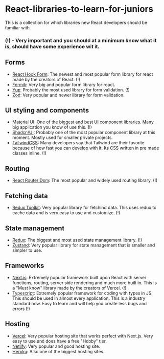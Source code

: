 # React-libraries-to-learn-for-juniors
This is a collection for which libraries new React developers should be familiar with.


### (!) - Very important and you should at a minimum know what it is, should have some experience wit it.


## Forms
- [React Hook Form](https://react-hook-form.com/): The newest and most popular form library for react made by the creators of React. (!)
- [Formik](https://formik.org/): Very big and popular form library for react.
- [Yup](https://github.com/jquense/yup): Probably the most used library for form validation. (!)
- [Zod](https://zod.dev/): Very popular and newer library for form validation.


## UI styling and components
- [Material UI](https://mui.com/): One of the biggest and best UI component libraries. Many big application you know of use this. (!)
- [Shadcn/UI](https://ui.shadcn.com/): Probably one of the most popular component library at this moment. Mostly used for smaller private projects.
- [TailwindCSS](https://tailwindcss.com/): Many developers say that Tailwind are their favorite because of how fast you can develop with it. Its CSS written in pre made classes inline. (!)


## Routing
- [React Router Dom](https://reactrouter.com/en/main): The most popular and widely used routing library. (!)


## Fetching data
- [Redux Toolkit](https://redux-toolkit.js.org/rtk-query/overview): Very popular library for fetchind data. This uses redux to cache data and is very easy to use and customize. (!)


## State management
- [Redux](https://redux.js.org/): The biggest and most used state management library. (!)
- [Zustand](https://zustand.docs.pmnd.rs/getting-started/introduction): Very popular library for state management that is smaller and simpler to use.


## Frameworks
- [Next.js](https://nextjs.org/): Extremely popular framework built upon React with server functions, routing, server side rendering and much more built in. This is a "Must know" library made by the creators of Vercel. (!)
- [Typescript](https://www.typescriptlang.org/): Extremely popular framework for coding with types in JS. This should be used in almost every application. This is a industry standard now. Easy to learn and will help you create less bugs and errors (!)


## Hosting
- [Vercel](https://vercel.com/magnus-pladsens-projects): Very popular hosting site that works perfect with Next.js. Very easy to use and does have a free "Hobby" tier.
- [Netlify](https://www.netlify.com/): Very popular and good hosting site.
- [Heroku](https://www.heroku.com/): Also one of the biggest hosting sites.
